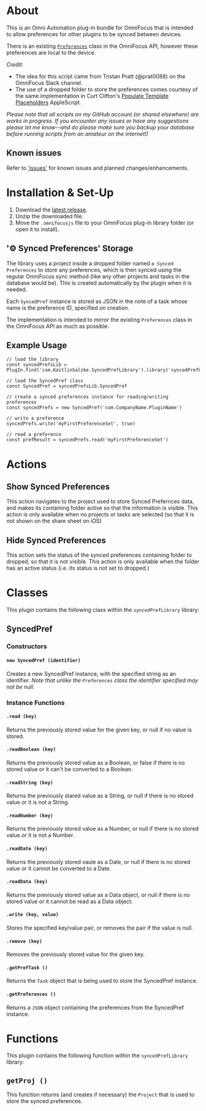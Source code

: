 # About

This is an Omni Automation plug-in bundle for OmniFocus that is intended to allow preferences for other plugins to be synced between devices.

There is an existing [`Preferences`](https://omni-automation.com/shared/preferences.html) class in the OmniFocus API, however these preferences are local to the device.

_Credit:_
* The idea for this script came from Tristan Pratt (@prat0088) on the OmniFocus Slack channel.
* The use of a dropped folder to store the preferences comes courtesy of the same implementation in Curt Clifton's [Populate Template Placeholders](http://curtclifton.net/poptemp) AppleScript.

_Please note that all scripts on my GitHub account (or shared elsewhere) are works in progress. If you encounter any issues or have any suggestions please let me know--and do please make sure you backup your database before running scripts from an amateur on the internet!)_

## Known issues

Refer to ['issues'](https://github.com/ksalzke/synced-preferences-for-omnifocus/issues) for known issues and planned changes/enhancements.

# Installation & Set-Up

1. Download the [latest release](https://github.com/ksalzke/synced-preferences-for-omnifocus/releases/latest).
2. Unzip the downloaded file.
3. Move the `.omnifocusjs` file to your OmniFocus plug-in library folder (or open it to install).

## '⚙️ Synced Preferences' Storage

The library uses a project inside a dropped folder named `⚙️ Synced Preferences` to store any preferences, which is then synced using the regular OmniFocus sync method (like any other projects and tasks in the database would be). This is created automatically by the plugin when it is needed.

Each `SyncedPref` instance is stored as JSON in the note of a task whose name is the preference ID, specified on creation.

The implementation is intended to mirror the existing `Preferences` class in the OmniFocus API as much as possible.

## Example Usage

```
// load the library
const syncedPrefsLib = PlugIn.find('com.KaitlinSalzke.SyncedPrefLibrary').library('syncedPrefLibrary')

// load the SyncedPref class
const SyncedPref = syncedPrefsLib.SyncedPref

// create a synced preferences instance for reading/writing preferences
const syncedPrefs = new SyncedPref('com.CompanyName.PluginName')

// write a preference
syncedPrefs.write('myFirstPreferenceSet', true)

// read a preference
const prefResult = syncedPrefs.read('myFirstPreferenceSet')
```

# Actions

## Show Synced Preferences

This action navigates to the project used to store Synced Prefernces data, and makes its containing folder active so that the information is visible. This action is only available when no projects or tasks are selected (so that it is not shown on the share sheet on iOS)

## Hide Synced Preferences

This action sets the status of the synced preferences containing folder to dropped, so that it is not visible. This action is only available when the folder has an active status (i.e. its status is not set to dropped.)

# Classes

This plugin contains the following class within the `syncedPrefLibrary` library:

## SyncedPref

### Constructors

#### `new SyncedPref (identifier)`

Creates a new SyncedPref instance, with the specified string as an identifier. _Note that unlike the `Preferences` class the identifier specified may not be null._

### Instance Functions

#### `.read (key)`

Returns the previously stored value for the given key, or null if no value is stored.

#### `.readBoolean (key)`

Returns the previously stored value as a Boolean, or false if there is no stored value or it can't be converted to a Boolean.

#### `.readString (key)`

Returns the previously stared value as a String, or null if there is no stored value or it is not a String.

#### `.readNumber (key)`

Returns the previously stored value as a Number, or null if there is no stored value or it is not a Number.

#### `.readDate (key)`

Returns the previously stored vaule as a Date, or null if there is no stored value or it cannot be converted to a Date.

#### `.readData (key)`

Returns the previously stored value as a Data object, or null if there is no stored value or it cannot be read as a Data object.

#### `.write (key, value)`

Stores the specified key/value pair, or removes the pair if the value is null.

#### `.remove (key)`

Removes the previously stored value for the given key.

#### `.getPrefTask ()`

Returns the `Task` object that is being used to store the SyncedPref instance.

#### `.getPreferences ()`

Returns a `JSON` object containing the preferences from the SyncedPref instance.

# Functions

This plugin contains the following function within the `syncedPrefLibrary` library:

## `getProj ()`

This function returns (and creates if necessary) the `Project` that is used to store the synced preferences.